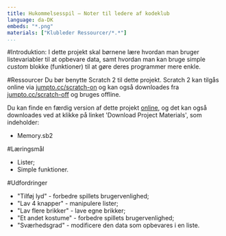 ```yaml
---
title: Hukommelsesspil — Noter til ledere af kodeklub
language: da-DK
embeds: "*.png"
materials: ["Klubleder Ressourcer/*.*"] 
...
```


#Introduktion:
I dette projekt skal børnene lære hvordan man bruger listevariabler til at opbevare data, samt hvordan man kan bruge simple _custom_ blokke (funktioner) til at gøre deres programmer mere enkle.

#Ressourcer
Du bør benytte Scratch 2 til dette projekt. Scratch 2 kan tilgås online via [jumpto.cc/scratch-on](http://jumpto.cc/scratch-on) og kan også downloades fra [jumpto.cc/scratch-off](http://jumpto.cc/scratch-off) og bruges offline. 

Du kan finde en færdig version af dette projekt <a href="http://scratch.mit.edu/projects/34874510/#editor">online</a>, og det kan også downloades ved at klikke på linket 'Download Project Materials', som indeholder:  

+ Memory.sb2

#Læringsmål
+ Lister;
+ Simple funktioner.

#Udfordringer
+ "Tilføj lyd" - forbedre spillets brugervenlighed;
+ "Lav 4 knapper" - manipulere lister;
+ "Lav flere brikker" - lave egne brikker;
+ "Et andet kostume" - forbedre spillets brugervenlighed;
+ "Sværhedsgrad" - modificere den data som opbevares i en liste.  
